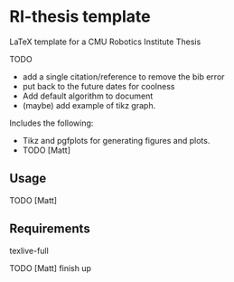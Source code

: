 RI-thesis template
==================
LaTeX template for a CMU Robotics Institute Thesis

TODO
 - add a single citation/reference to remove the bib error
 - put back to the future dates for coolness
 - Add default algorithm to document
 - (maybe) add example of tikz graph.


Includes the following:
 - Tikz and pgfplots for generating figures and plots.
 - TODO [Matt]

Usage
-----

TODO [Matt]

Requirements
------------
texlive-full

TODO [Matt] finish up
